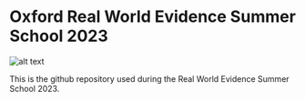 Oxford Real World Evidence Summer School 2023
========================================================================================================================================================
![alt text](https://github.com/oxford-pharmacoepi/RealWorldEvidenceSummerSchool2023/blob/main/screenshots/lmh.jpg?raw=true)

This is the github repository used during the Real World Evidence Summer School 2023.
